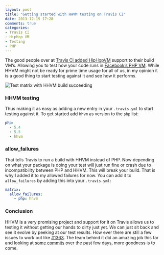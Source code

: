 ```yaml
---
layout: post
title: "Getting started with HHVM testing on Travis CI"
date: 2013-12-19 17:28
comments: true
categories: 
- Travis CI
- HipHop VM
- Testing
- PHP
---
```


The good people over at [Travis CI added HipHopVM](http://about.travis-ci.org/blog/2013-12-16-test-php-code-with-the-hiphop-vm/) support to their build VM’s. Allowing you to test how your code runs in [Facebook’s PHP VM](https://github.com/facebook/hhvm). While HHVM might not be ready for prime time usage for all of us, in my opinion it is a good thing to start testing against it and see how it performs.

![Test matrix with HHVM build succeeding](/images/posts/MDHk7kM.png)

<!-- More -->

### HHVM testing  ###

Thus making it as easy as adding a new entry in your `.travis.yml` to start testing against it. To get started add `hhvm` as version to the `php` list:

~~~yaml
php:
  - 5.4
  - 5.5
  - hhvm
~~~

### allow_failures ###

That tells Travis to run a build with HHVM instead of PHP. Now depending on what your package is doing your test will just run fine or crash due to incompatibility between PHP and HHVM. This will break your build. That is why I added it to my allowed failures for now. You can add it to `allow_failures` by adding this into your `.travis.yml`:

~~~yaml
matrix:
  allow_failures:
    - php: hhvm
~~~

### Conclusion ###

HHVM is a very promising project and support for it on Travis allows us to testing it without getting our hands to dirty just yet. We can just sit back and see it evolve by peeking at our test results. How ever there are still a few issues to work out like [#1363](https://github.com/facebook/hhvm/issues/1363). The team behind it did an amazing job this far and looking at [some commits](https://github.com/facebook/hhvm/commit/00ca68a71514ff3fddc89e2e8be1847893ac161d) over the past few days, more goodness is to come.
